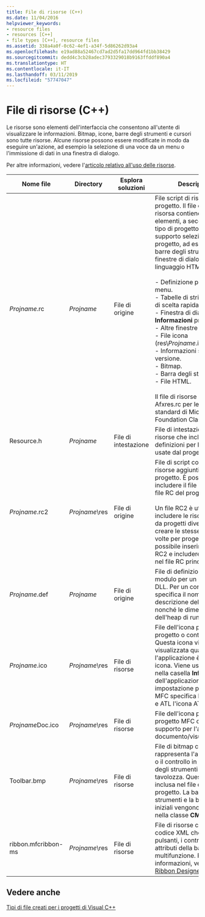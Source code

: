 ```yaml
---
title: File di risorse (C++)
ms.date: 11/04/2016
helpviewer_keywords:
- resource files
- resources [C++]
- file types [C++], resource files
ms.assetid: 338a4a0f-0c62-4ef1-a34f-5d86262d93a4
ms.openlocfilehash: e19ad88a52467cd7ad2d5fa17dd964fd1bb38429
ms.sourcegitcommit: dedd4c3cb28adec3793329018b9163ffddf890a4
ms.translationtype: HT
ms.contentlocale: it-IT
ms.lasthandoff: 03/11/2019
ms.locfileid: "57747047"
---
```

# <a name="resource-files-c"></a>File di risorse (C++)

Le risorse sono elementi dell'interfaccia che consentono all'utente di visualizzare le informazioni. Bitmap, icone, barre degli strumenti e cursori sono tutte risorse. Alcune risorse possono essere modificate in modo da eseguire un'azione, ad esempio la selezione di una voce da un menu o l'immissione di dati in una finestra di dialogo.

Per altre informazioni, vedere l'[articolo relativo all'uso delle risorse](../windows/working-with-resource-files.md).

|Nome file|Directory|Esplora soluzioni|Description|
|---------------|------------------------|--------------------------------|-----------------|
|*Projname*.rc|*Projname*|File di origine|File script di risorsa per il progetto. Il file di script di risorsa contiene i seguenti elementi, a seconda del tipo di progetto, e il supporto selezionato per il progetto, ad esempio le barre degli strumenti, le finestre di dialogo o il linguaggio HTML:<br /><br />- Definizione predefinita di menu.<br />- Tabelle di stringhe e tasti di scelta rapida.<br />- Finestra di dialogo **Informazioni** predefinita.<br />- Altre finestre di dialogo.<br />- File icona (res\\*Projname*.ico).<br />- Informazioni sulla versione.<br />- Bitmap.<br />- Barra degli strumenti.<br />- File HTML.<br /><br /> Il file di risorse include il file Afxres.rc per le risorse standard di Microsoft Foundation Class.|
|Resource.h|*Projname*|File di intestazione|File di intestazione delle risorse che include le definizioni per le risorse usate dal progetto.|
|*Projname*.rc2|*Projname*\res|File di origine|File di script contenente le risorse aggiuntive usate dal progetto. È possibile includere il file RC2 sotto il file RC del progetto.<br /><br /> Un file RC2 è utile per includere le risorse usate da progetti diversi. Anziché creare le stesse risorse più volte per progetti diversi, è possibile inserirle in un file RC2 e includere il file RC2 nel file RC principale.|
|*Projname*.def|*Projname*|File di origine|File di definizione del modulo per un progetto DLL. Per un controllo, specifica il nome e la descrizione del controllo, nonché le dimensioni dell'heap di runtime.|
|*Projname*.ico|*Projname*\res|File di risorse|File dell'icona per il progetto o controllo. Questa icona viene visualizzata quando l'applicazione è ridotta a icona. Viene usata anche nella casella **Informazioni** dell'applicazione. Per impostazione predefinita, MFC specifica l'icona MFC e ATL l'icona ATL.|
|*Projname*Doc.ico|*Projname*\res|File di risorse|File dell'icona per un progetto MFC che include il supporto per l'architettura documento/visualizzazione.|
|Toolbar.bmp|*Projname*\res|File di risorse|File di bitmap che rappresenta l'applicazione o il controllo in una barra degli strumenti o una tavolozza. Questa bitmap è inclusa nel file di risorse del progetto. La barra degli strumenti e la barra di stato iniziali vengono costruite nella classe **CMainFrame**.|
|ribbon.mfcribbon-ms|*Projname*\res|File di risorse|File di risorse contenente il codice XML che definisce i pulsanti, i controlli e gli attributi della barra multifunzione. Per altre informazioni, vedere [Ribbon Designer (MFC)](../mfc/ribbon-designer-mfc.md).|

## <a name="see-also"></a>Vedere anche

[Tipi di file creati per i progetti di Visual C++](../ide/file-types-created-for-visual-cpp-projects.md)
